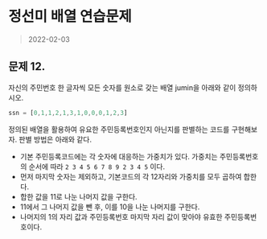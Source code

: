 # 정선미 배열 연습문제

> 2022-02-03


## 문제 12.

자신의 주민번호 한 글자씩 모든 숫자를 원소로 갖는 배열 jumin을 아래와 같이 정의하시오.

```js
ssn = [0,1,1,2,1,3,1,0,0,0,1,2,3]
```

정의된 배열을 활용하여 유요한 주민등록번호인지 아닌지를 판별하는 코드를 구현해보자. 판별 방법은 아래와 같다.

- 기본 주민등록코드에는 각 숫자에 대응하는 가중치가 있다. 가중치는 주민등록번호의 순서에 따라 `2 3 4 5 6 7 8 9 2 3 4 5` 이다.
- 먼저 마지막 숫자는 제외하고, 기본코드의 각 12자리와 가중치를 모두 곱하여 합한다.
- 합한 값을 11로 나눈 나머지 값을 구한다.
- 11에서 그 나머지 값을 뺀 후, 이를 10을 나눈 나머지를 구한다.
- 나머지의 1의 자리 값과 주민등록번호 마지막 자리 값이 맞아야 유효한 주민등록번호이다.
